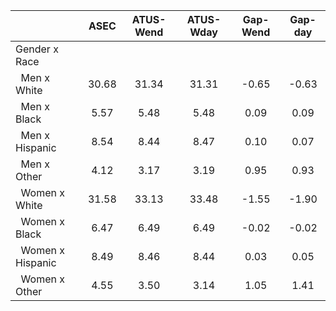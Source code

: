 
|                      |         ASEC |    ATUS-Wend |    ATUS-Wday |     Gap-Wend |      Gap-day |
| -------------------- | :----------: | :----------: | :----------: | :----------: | :----------: |
| Gender x Race        |              |              |              |              |              |
| &nbsp;&nbsp;Men x White |        30.68 |        31.34 |        31.31 |        -0.65 |        -0.63 |
| &nbsp;&nbsp;Men x Black |         5.57 |         5.48 |         5.48 |         0.09 |         0.09 |
| &nbsp;&nbsp;Men x Hispanic |         8.54 |         8.44 |         8.47 |         0.10 |         0.07 |
| &nbsp;&nbsp;Men x Other |         4.12 |         3.17 |         3.19 |         0.95 |         0.93 |
| &nbsp;&nbsp;Women x White |        31.58 |        33.13 |        33.48 |        -1.55 |        -1.90 |
| &nbsp;&nbsp;Women x Black |         6.47 |         6.49 |         6.49 |        -0.02 |        -0.02 |
| &nbsp;&nbsp;Women x Hispanic |         8.49 |         8.46 |         8.44 |         0.03 |         0.05 |
| &nbsp;&nbsp;Women x Other |         4.55 |         3.50 |         3.14 |         1.05 |         1.41 |

